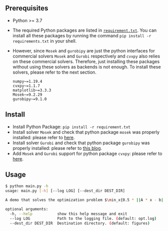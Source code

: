 ## Prerequisites

- Python >= 3.7

- The required Python packages are listed in [`requirement.txt`](https://github.com/magic3007/convex-optimization/blob/main/requirements.txt). You can install all these packages by running the command `pip install -r requirements.txt` in your shell. 

- However, since `Mosek` and `gurobipy` are just the python interfaces for commercial solvers `Mosek` and `Gurobi` respectively and `cvxpy` also relies on these commercial solvers. Therefore, just installing these packages without using these solvers as backends is not enough. To install these solvers, please refer to the next section.

  ```
  numpy~=1.19.4
  cvxpy~=1.1.7
  matplotlib~=3.3.3
  Mosek~=9.2.29
  gurobipy~=9.1.0
  ```

## Install

- Install Python Package: `pip install -r requirement.txt`
- Install solver `Mosek` and check that python package `mosek` was properly installed: please refer to [here](https://docs.mosek.com/9.2/pythonapi/install-interface.html).
- Install solver `Gurobi` and check that python package `gurobipy` was properly installed: please refer to [this blog](http://www.matthewdgilbert.com/blog/introduction-to-gurobipy.html).
- Add `Mosek` and `Gurobi` support for python package `cvxpy`: please refer to [here](https://www.cvxpy.org/install/index.html).

## Usage

```bash
$ python main.py -h
usage: main.py [-h] [--log LOG] [--dest_dir DEST_DIR]

A demo that solves the optimization problem $\min_x{0.5 * ||A * x - b||_2^2 + mu * ||x||_{1,2}}$

optional arguments:
  -h, --help           show this help message and exit
  --log LOG            Path to the logging file. (default: opt.log)
  --dest_dir DEST_DIR  Destination directory. (default: figures)
```
